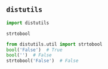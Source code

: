 
## `distutils`

```py
import distutils
```

`strtobool`
```py
from distutils.util import strtobool
bool('False')  # True
bool('')  # False
strtobool('False')  # False
```
